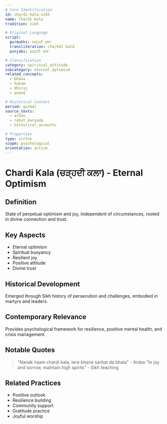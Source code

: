 ```yaml
---
# Core Identification
id: chardi-kala-sikh
name: Chardi Kala
tradition: sikh

# Original Language
script:
  gurmukhi: ਚੜ੍ਹਦੀ ਕਲਾ
  transliteration: chaṛhdī kalā
  punjabi: ਚੜ੍ਹਦੀ ਕਲਾ

# Classification
category: spiritual_attitude
subcategory: eternal_optimism
related_concepts:
  - bhana
  - hukam
  - dhiraj
  - anand

# Historical Context
period: gurmat
source_texts:
  - ardas
  - rehat_maryada
  - historical_accounts

# Properties
type: virtue
scope: psychological
orientation: active
---
```


# Chardi Kala (ਚੜ੍ਹਦੀ ਕਲਾ) - Eternal Optimism

## Definition
State of perpetual optimism and joy, independent of circumstances, rooted in divine connection and trust.

## Key Aspects
- Eternal optimism
- Spiritual buoyancy
- Resilient joy
- Positive attitude
- Divine trust

## Historical Development
Emerged through Sikh history of persecution and challenges, embodied in martyrs and leaders.

## Contemporary Relevance
Provides psychological framework for resilience, positive mental health, and crisis management.

## Notable Quotes
> "Nanak naam chardi kala, tere bhane sarbat da bhala" - Ardas
> "In joy and sorrow, maintain high spirits" - Sikh teaching

## Related Practices
- Positive outlook
- Resilience building
- Community support
- Gratitude practice
- Joyful worship